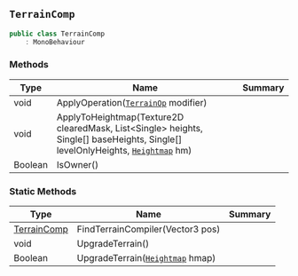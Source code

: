## `TerrainComp`

```csharp
public class TerrainComp
    : MonoBehaviour
```

### Methods

| Type | Name | Summary | 
| --- | --- | --- | 
| void | ApplyOperation([`TerrainOp`](./TerrainOp.md) modifier) |  | 
| void | ApplyToHeightmap(Texture2D clearedMask, List&lt;Single&gt; heights, Single[] baseHeights, Single[] levelOnlyHeights, [`Heightmap`](./Heightmap.md) hm) |  | 
| Boolean | IsOwner() |  | 


### Static Methods

| Type | Name | Summary | 
| --- | --- | --- | 
| [TerrainComp](./TerrainComp.md) | FindTerrainCompiler(Vector3 pos) |  | 
| void | UpgradeTerrain() |  | 
| Boolean | UpgradeTerrain([`Heightmap`](./Heightmap.md) hmap) |  | 


